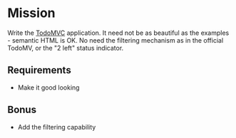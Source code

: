 # Mission

Write the [TodoMVC](http://todomvc.com/) application.
It need not be as beautiful as the examples - semantic HTML is OK.
No need the filtering mechanism as in the official TodoMV, or the "2 left" status indicator.

## Requirements

* Make it good looking

## Bonus

* Add the filtering capability

